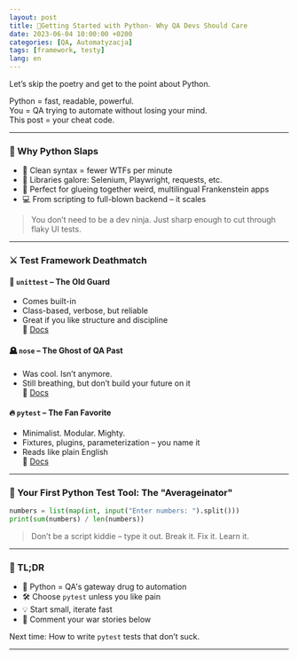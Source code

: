 ```yaml
---
layout: post
title: 🚀Getting Started with Python- Why QA Devs Should Care 
date: 2023-06-04 10:00:00 +0200
categories: [QA, Automatyzacja]
tags: [framework, testy]
lang: en
---
```

Let’s skip the poetry and get to the point about Python.

Python = fast, readable, powerful.  
You = QA trying to automate without losing your mind.  
This post = your cheat code.  

---

### 🧠 Why Python Slaps

- 🐍 Clean syntax = fewer WTFs per minute  
- 🧰 Libraries galore: Selenium, Playwright, requests, etc.  
- 🔌 Perfect for glueing together weird, multilingual Frankenstein apps  
- 💻 From scripting to full-blown backend – it scales

> You don’t need to be a dev ninja. Just sharp enough to cut through flaky UI tests.

---

### ⚔️ Test Framework Deathmatch

#### 🧱 `unittest` – The Old Guard  
- Comes built-in  
- Class-based, verbose, but reliable  
- Great if you like structure and discipline  
📎 [Docs](https://docs.python.org/3/library/unittest.html)

#### 🪦 `nose` – The Ghost of QA Past  
- Was cool. Isn’t anymore.  
- Still breathing, but don’t build your future on it  
📎 [Docs](https://nose.readthedocs.io/)

#### 🔥 `pytest` – The Fan Favorite  
- Minimalist. Modular. Mighty.  
- Fixtures, plugins, parameterization – you name it  
- Reads like plain English  
📎 [Docs](https://docs.pytest.org/)

---

### 🧪 Your First Python Test Tool: The "Averageinator"

```python
numbers = list(map(int, input("Enter numbers: ").split()))
print(sum(numbers) / len(numbers))
```

> Don’t be a script kiddie – type it out. Break it. Fix it. Learn it.  

---

### 🧾 TL;DR

- 🐍 Python = QA's gateway drug to automation  
- 🛠️ Choose `pytest` unless you like pain  
- 💡 Start small, iterate fast  
- 💬 Comment your war stories below

Next time: How to write `pytest` tests that don’t suck.

---
